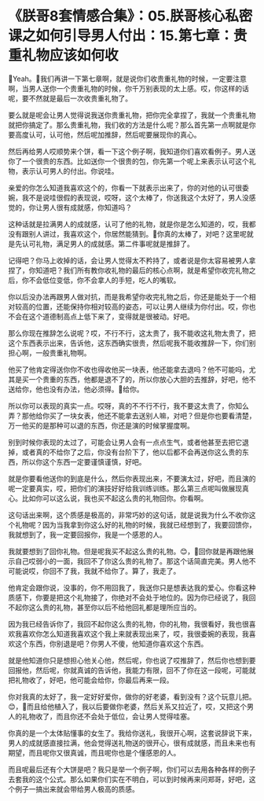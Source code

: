 # 《朕哥8套情感合集》：05.朕哥核心私密课之如何引导男人付出：15.第七章：贵重礼物应该如何收

🎼Yeah。🎼我们再讲一下第七章啊，就是说你们收贵重礼物的时候，一定要注意啊，当男人送你一个贵重礼物的时候，你千万别表现的太上感。哎，你这样的话呢，要不然就是最后一次收贵重礼物了。

要么就是呢会让男人觉得说我送你贵重礼物，把你完全拿捏了，我就一个贵重礼物就把你搞定了。那么贵重礼物，我们收的方法是什么呢？那么首先第一点啊就是你要高度认可，认可他，然后呢加推辞，然后呢要展现你的真心。

然后再给男人哎顺势来个饼，看一下这个例子啊，我知道你们喜欢看例子。男人送你了一个很贵的东西。比如送你一个很贵的包，你先第一个呢上来表示认可这个礼物，表示认可男人的付出。你说哇。

亲爱的你怎么知道我喜欢这个的，你看一下就表示出来了，你的对他的认可很委婉，我不是说哇很假的表现说，哎呀，这个太棒了，你送我这个太好了，男人没感觉的，你让男人很有成就感，你知道吗？

这种话就是拉满男人的成就感，认可了他的礼物，就是你是怎么知道的，哎，我都没有跟别人讲过，我喜欢这个，你居然能猜到。🎼你真的太棒了，对吧？这里呢就是先认可礼物，满足男人的成就感。第二件事呢就是推辞了。

记得吧？你马上收掉的话，会让男人觉得太不矜持了，或者说是你太容易被男人拿捏了，你知道吧？我们所有教你收礼物的最后的核心点啊，就是希望你收完礼物之后，你不会低位变低，你不会拿人的手短，吃人的嘴软。

你以后没办法再跟男人做对抗，而是我希望你收完礼物之后，你还是能处于一个相对较高的位置，还能保持你相对较高的姿态，可以让男人继续为你付出。哎，你也不会在这个道德制高点上低下来了，变得就是很被动。好吧。

那么你现在推辞怎么说呢？哎，不行不行，这太贵了，我不能收这礼物太贵了，把这个东西表示出来，告诉他，这东西确实很贵，然后呢我不能收推辞一下，你们别担心啊，一般贵重礼物啊。

他买了他肯定得送你你不收也得收他买一块表，他还能拿去退吗？他不可能吗，尤其是买一个贵重的东西，他都是退不了的，所以你放心大胆的去推辞，好吧，他不送给你，他也没有办法，他必须得。🎼给你。

所以你可以表现的真实一点。哎呀，真的不不行不行，我不要这太贵了，你知么弄？那他给你买了一块女表，他还不能拿去送别人嘛，对吧？但是你也要看清楚，万一他买的是那种可以退的东西，你还是演的时候掌握度啊。

别到时候你表现的太过了，可能会让男人会有一点点生气，或者他甚至去把它退掉，或者真的不给你了之后，你没有台阶下了，他以后都不会再送你这么贵的东西，所以你这个东西一定要谨慎谨慎，好吧。

就是你要看他送你的到底是什么，然后你表现出来，不要演太过，好吧，而且演的呢一定要真实，哎，把你们的演技好好给我训练训练。那么第三点呢叫做展现真心。比如你可以这么说，我也买不起这么贵的礼物回你。你看啊。

这句话出来啊，这个质感是极高的，非常巧妙的这句话，就是说我为什么不收你这个礼物呢？因为当我拿到你这么好的礼物的时候，我就已经想到了，我要回馈你，我就想到了，我一定要回报你，我是一个感恩的人。

我就要想到了回你礼物。但是呢我买不起这么贵的礼物。😊，🎼回你就是再跟他展示自己哎弱小的一面，我回不了你这么贵的礼物了。那这个话简直完美。男人他不可能说哎，你回不了我，我就不给你了。算了，我走了。

他肯定会跟你说，没事的，你不用回我了，我送你只是想表达我的爱心。你看这种质感下，你要是把这个礼物接了，你绝对不会处于地位的。因为你已经说了，我回不起你这么贵的礼物，甚至你以后不给他回礼都是理所应当的。

因为我已经告诉你了，我回不起你这么贵的礼物，你的礼物，我很看好，我也很喜欢我喜欢你怎么知道我喜欢这个我上来就表现出来了，哎，我很委婉的表现，我喜欢这个东西，你别退是吧？你男人不傻，他知道你喜欢这个东西。

就是他知道你只是想担心他关心他，然后呢，你也说了哎推辞了，然后你也想到要回报他，然后呢，你就真诚的告诉他，我能力有限，回不了你在这一段呢，可能就把礼物收了，好吧，他可能会给你，你最后再来一段。

你对我真的太好了，我一定好好爱你，做你的好老婆，看到没有？这个玩意儿把。😊，🎼而且给他植入了，我以后要做你老婆，然后关系又拉近了，哎，又把这个男人的礼物收了，而且你还不会处于低位，会让男人觉得哇塞。

你真的是一个太体贴懂事的女生了。我给你送礼，我很开心啊，这套说辞说下来，男人的成就感直接拉满，他会觉得送礼物送的很开心，很有成就感，而且未来也有期望，而且呢你又很真诚，而且呢你也是个懂感恩的人。

而且呢最后还有个大饼是吧？我只是举一个例子啊，你们可以去用各种各样的例子去套我的这个公式。那么如果你们实在不明白，可以到时候再来问郑哥，好吧，这个例子一搞出来就会带给男人极高的质感。

